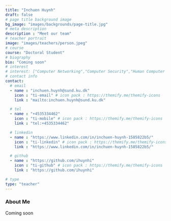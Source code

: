 ```yaml
---
title: "Inchuen Huynh"
draft: false
# page title background image
bg_image: "images/backgrounds/page-title.jpg"
# meta description
description : "Meet our team"
# teacher portrait
image: "images/teachers/person.jpeg"
# course
course: "Doctoral Student"
# biography
bio: "Coming soon"
# interest
# interest: ["Computer Networking","Computer Security","Human Computer Interfacing"]
# contact info
contact:
  # email
  - name : "inchuen.huynh@sund.ku.dk"
    icon : "ti-email" # icon pack : https://themify.me/themify-icons
    link : "mailto:inchuen.huynh@sund.ku.dk"

  # tel
  - name : "+4535334462"
    icon : "ti-mobile" # icon pack : https://themify.me/themify-icons
    link : "tel:+4535334462"

  # linkedin
  - name : "https://www.linkedin.com/in/inchuen-huynh-1585822b5/"
    icon : "ti-linkedin" # icon pack : https://themify.me/themify-icons
    link : "https://www.linkedin.com/in/inchuen-huynh-1585822b5/"

  # github
  - name : "https://github.com/ihuynhi"
    icon : "ti-github" # icon pack : https://themify.me/themify-icons
    link : "https://github.com/ihuynhi"

# type
type: "teacher"
---
```


### About Me

Coming soon